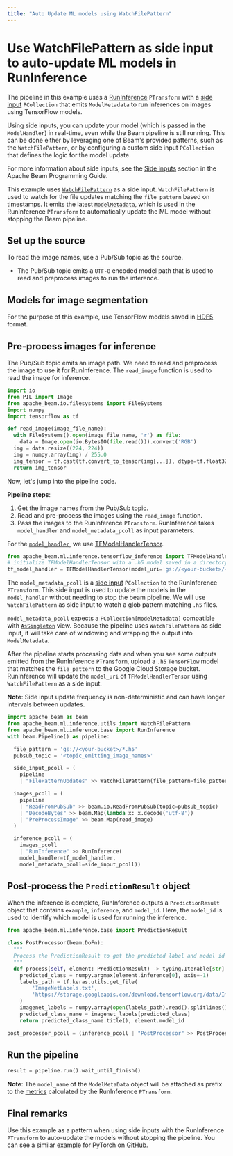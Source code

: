 ```yaml
---
title: "Auto Update ML models using WatchFilePattern"
---
```

<!--
Licensed under the Apache License, Version 2.0 (the "License");
you may not use this file except in compliance with the License.
You may obtain a copy of the License at

http://www.apache.org/licenses/LICENSE-2.0

Unless required by applicable law or agreed to in writing, software
distributed under the License is distributed on an "AS IS" BASIS,
WITHOUT WARRANTIES OR CONDITIONS OF ANY KIND, either express or implied.
See the License for the specific language governing permissions and
limitations under the License.
-->

# Use WatchFilePattern as side input to auto-update ML models in RunInference

The pipeline in this example uses a [RunInference](https://beam.apache.org/documentation/transforms/python/elementwise/runinference/) `PTransform` with a [side input](https://beam.apache.org/documentation/programming-guide/#side-inputs) `PCollection` that emits `ModelMetadata` to run inferences on images using TensorFlow models.

Using side inputs, you can update your model (which is passed in the `ModelHandler`) in real-time, even while the Beam pipeline is still running. This can be done either by leveraging one of Beam's provided patterns, such as the `WatchFilePattern`,
or by configuring a custom side input `PCollection` that defines the logic for the model update.

For more information about side inputs, see the [Side inputs](https://beam.apache.org/documentation/programming-guide/#side-inputs) section in the Apache Beam Programming Guide.

This example uses [`WatchFilePattern`](https://beam.apache.org/releases/pydoc/current/apache_beam.ml.inference.utils.html#apache_beam.ml.inference.utils.WatchFilePattern) as a side input. `WatchFilePattern` is used to watch for the file updates matching the `file_pattern`
based on timestamps. It emits the latest [`ModelMetadata`](https://beam.apache.org/documentation/transforms/python/elementwise/runinference/), which is used in
the RunInference `PTransform` to automatically update the ML model without stopping the Beam pipeline.

## Set up the source

To read the image names, use a Pub/Sub topic as the source.
 * The Pub/Sub topic emits a `UTF-8` encoded model path that is used to read and preprocess images to run the inference.

## Models for image segmentation

For the purpose of this example, use TensorFlow models saved in [HDF5](https://www.tensorflow.org/tutorials/keras/save_and_load#hdf5_format) format.


## Pre-process images for inference
The Pub/Sub topic emits an image path. We need to read and preprocess the image to use it for RunInference. The `read_image` function is used to read the image for inference.

```python
import io
from PIL import Image
from apache_beam.io.filesystems import FileSystems
import numpy
import tensorflow as tf

def read_image(image_file_name):
  with FileSystems().open(image_file_name, 'r') as file:
    data = Image.open(io.BytesIO(file.read())).convert('RGB')
  img = data.resize((224, 224))
  img = numpy.array(img) / 255.0
  img_tensor = tf.cast(tf.convert_to_tensor(img[...]), dtype=tf.float32)
  return img_tensor
```

Now, let's jump into the pipeline code.

**Pipeline steps**:
1. Get the image names from the Pub/Sub topic.
2. Read and pre-process the images using the `read_image` function.
3. Pass the images to the RunInference `PTransform`. RunInference takes `model_handler` and `model_metadata_pcoll` as input parameters.

For the [`model_handler`](https://github.com/apache/beam/blob/07f52a478174f8733c7efedb7189955142faa5fa/sdks/python/apache_beam/ml/inference/base.py#L308), we use [TFModelHandlerTensor](https://github.com/apache/beam/blob/186973b110d82838fb8e5ba27f0225a67c336591/sdks/python/apache_beam/ml/inference/tensorflow_inference.py#L184).
```python
from apache_beam.ml.inference.tensorflow_inference import TFModelHandlerTensor
# initialize TFModelHandlerTensor with a .h5 model saved in a directory accessible by the pipeline.
tf_model_handler = TFModelHandlerTensor(model_uri='gs://<your-bucket>/<model_path.h5>')
```

The `model_metadata_pcoll` is a [side input](https://beam.apache.org/documentation/programming-guide/#side-inputs) `PCollection` to the RunInference `PTransform`. This side input is used to update the models in the `model_handler` without needing to stop the beam pipeline.
We will use `WatchFilePattern` as side input to watch a glob pattern matching `.h5` files.

`model_metadata_pcoll` expects a `PCollection[ModelMetadata]` compatible with [`AsSingleton`](https://beam.apache.org/releases/pydoc/2.4.0/apache_beam.pvalue.html#apache_beam.pvalue.AsSingleton) view. Because the pipeline uses `WatchFilePattern` as side input, it will take care of windowing and wrapping the output into `ModelMetadata`.


After the pipeline starts processing data and when you see some outputs emitted from the RunInference `PTransform`, upload a `.h5` `TensorFlow` model that matches the `file_pattern` to the Google Cloud Storage bucket. RunInference will update the `model_uri` of `TFModelHandlerTensor` using `WatchFilePattern` as a side input.

**Note**: Side input update frequency is non-deterministic and can have longer intervals between updates.

```python
import apache_beam as beam
from apache_beam.ml.inference.utils import WatchFilePattern
from apache_beam.ml.inference.base import RunInference
with beam.Pipeline() as pipeline:

  file_pattern = 'gs://<your-bucket>/*.h5'
  pubsub_topic = '<topic_emitting_image_names>'

  side_input_pcoll = (
    pipeline
    | "FilePatternUpdates" >> WatchFilePattern(file_pattern=file_pattern))

  images_pcoll = (
    pipeline
    | "ReadFromPubSub" >> beam.io.ReadFromPubSub(topic=pubsub_topic)
    | "DecodeBytes" >> beam.Map(lambda x: x.decode('utf-8'))
    | "PreProcessImage" >> beam.Map(read_image)
  )

  inference_pcoll = (
    images_pcoll
    | "RunInference" >> RunInference(
    model_handler=tf_model_handler,
    model_metadata_pcoll=side_input_pcoll))

```


## Post-process the `PredictionResult` object

When the inference is complete, RunInference outputs a `PredictionResult` object that contains `example`, `inference`, and `model_id`. Here, the `model_id` is used to identify which model is used for running the inference.

```python
from apache_beam.ml.inference.base import PredictionResult

class PostProcessor(beam.DoFn):
  """
  Process the PredictionResult to get the predicted label and model id used for inference.
  """
  def process(self, element: PredictionResult) -> typing.Iterable[str]:
    predicted_class = numpy.argmax(element.inference[0], axis=-1)
    labels_path = tf.keras.utils.get_file(
        'ImageNetLabels.txt',
        'https://storage.googleapis.com/download.tensorflow.org/data/ImageNetLabels.txt'
    )
    imagenet_labels = numpy.array(open(labels_path).read().splitlines())
    predicted_class_name = imagenet_labels[predicted_class]
    return predicted_class_name.title(), element.model_id

post_processor_pcoll = (inference_pcoll | "PostProcessor" >> PostProcessor())
```

## Run the pipeline
```python
result = pipeline.run().wait_until_finish()
```
**Note**: The `model_name` of the `ModelMetaData` object will be attached as prefix to the [metrics](https://beam.apache.org/documentation/ml/runinference-metrics/) calculated by the RunInference `PTransform`.

## Final remarks
Use this example as a pattern when using side inputs with the RunInference `PTransform` to auto-update the models without stopping the pipeline. You can see a similar example for PyTorch on [GitHub](https://github.com/apache/beam/blob/master/sdks/python/apache_beam/examples/inference/pytorch_image_classification_with_side_inputs.py).
